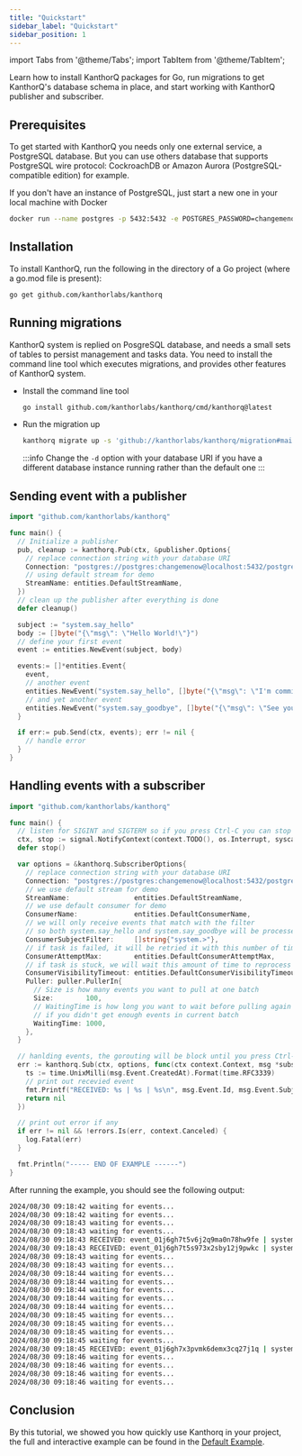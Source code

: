 ```yaml
---
title: "Quickstart"
sidebar_label: "Quickstart"
sidebar_position: 1
---
```


import Tabs from '@theme/Tabs';
import TabItem from '@theme/TabItem';

Learn how to install KanthorQ packages for Go, run migrations to get KanthorQ's database schema in place, and start working with KanthorQ publisher and subscriber.

## Prerequisites

To get started with KanthorQ you needs only one external service, a PostgreSQL database. But you can use others database that supports PostgreSQL wire protocol: CockroachDB or Amazon Aurora (PostgreSQL-compatible edition) for example.

If you don't have an instance of PostgreSQL, just start a new one in your local machine with Docker

```bash
docker run --name postgres -p 5432:5432 -e POSTGRES_PASSWORD=changemenow -d postgres:16
```

## Installation

To install KanthorQ, run the following in the directory of a Go project (where a go.mod file is present):

```bash
go get github.com/kanthorlabs/kanthorq
```

## Running migrations

KanthorQ system is replied on PosgreSQL database, and needs a small sets of tables to persist management and tasks data. You need to install the command line tool which executes migrations, and provides other features of KanthorQ system.

- Install the command line tool

  ```bash
  go install github.com/kanthorlabs/kanthorq/cmd/kanthorq@latest
  ```

- Run the migration up

  ```bash
  kanthorq migrate up -s 'github://kanthorlabs/kanthorq/migration#main' -d 'postgres://postgres:changemenow@localhost:5432/postgres?sslmode=disable'
  ```

  :::info
  Change the `-d` option with your database URI if you have a different database instance running rather than the default one
  :::

## Sending event with a publisher

```go
import "github.com/kanthorlabs/kanthorq"

func main() {
  // Initialize a publisher
  pub, cleanup := kanthorq.Pub(ctx, &publisher.Options{
    // replace connection string with your database URI
    Connection: "postgres://postgres:changemenow@localhost:5432/postgres?sslmode=disable",
    // using default stream for demo
    StreamName: entities.DefaultStreamName,
  })
  // clean up the publisher after everything is done
  defer cleanup()

  subject := "system.say_hello"
  body := []byte("{\"msg\": \"Hello World!\"}")
  // define your first event
  event := entities.NewEvent(subject, body)

  events:= []*entities.Event{
    event,
    // another event
    entities.NewEvent("system.say_hello", []byte("{\"msg\": \"I'm comming!\"}")),
    // and yet another event
    entities.NewEvent("system.say_goodbye", []byte("{\"msg\": \"See you!!\"}")),
  }

  if err:= pub.Send(ctx, events); err != nil {
    // handle error
  }
}
```

## Handling events with a subscriber

```go
import "github.com/kanthorlabs/kanthorq"

func main() {
  // listen for SIGINT and SIGTERM so if you press Ctrl-C you can stop the program
  ctx, stop := signal.NotifyContext(context.TODO(), os.Interrupt, syscall.SIGINT, syscall.SIGTERM)
  defer stop()

  var options = &kanthorq.SubscriberOptions{
    // replace connection string with your database URI
    Connection: "postgres://postgres:changemenow@localhost:5432/postgres?sslmode=disable",
    // we use default stream for demo
    StreamName:                entities.DefaultStreamName,
    // we use default consumer for demo
    ConsumerName:              entities.DefaultConsumerName,
    // we will only receive events that match with the filter
    // so both system.say_hello and system.say_goodbye will be processed
    ConsumerSubjectFilter:     []string{"system.>"},
    // if task is failed, it will be retried it with this number of times
    ConsumerAttemptMax:        entities.DefaultConsumerAttemptMax,
    // if task is stuck, we will wait this amount of time to reprocess it
    ConsumerVisibilityTimeout: entities.DefaultConsumerVisibilityTimeout,
    Puller: puller.PullerIn{
      // Size is how many events you want to pull at one batch
      Size:        100,
      // WaitingTime is how long you want to wait before pulling again
      // if you didn't get enough events in current batch
      WaitingTime: 1000,
    },
  }

  // hanlding events, the gorouting will be block until you press Ctrl-C
  err := kanthorq.Sub(ctx, options, func(ctx context.Context, msg *subscriber.Message) error {
    ts := time.UnixMilli(msg.Event.CreatedAt).Format(time.RFC3339)
    // print out recevied event
    fmt.Printf("RECEIVED: %s | %s | %s\n", msg.Event.Id, msg.Event.Subject, ts)
    return nil
  })

  // print out error if any
  if err != nil && !errors.Is(err, context.Canceled) {
    log.Fatal(err)
  }

  fmt.Println("----- END OF EXAMPLE ------")
}
```

After running the example, you should see the following output:

```bash
2024/08/30 09:18:42 waiting for events...
2024/08/30 09:18:42 waiting for events...
2024/08/30 09:18:43 waiting for events...
2024/08/30 09:18:43 waiting for events...
2024/08/30 09:18:43 RECEIVED: event_01j6gh7t5v6j2q9ma0n78hw9fe | system.say_hello | 2024-08-30T09:18:42+07:00
2024/08/30 09:18:43 RECEIVED: event_01j6gh7t5s973x2sby12j9pwkc | system.say_hello | 2024-08-30T09:18:42+07:00
2024/08/30 09:18:43 waiting for events...
2024/08/30 09:18:43 waiting for events...
2024/08/30 09:18:44 waiting for events...
2024/08/30 09:18:44 waiting for events...
2024/08/30 09:18:44 waiting for events...
2024/08/30 09:18:44 waiting for events...
2024/08/30 09:18:44 waiting for events...
2024/08/30 09:18:45 waiting for events...
2024/08/30 09:18:45 waiting for events...
2024/08/30 09:18:45 waiting for events...
2024/08/30 09:18:45 waiting for events...
2024/08/30 09:18:45 RECEIVED: event_01j6gh7x3pvmk6demx3cq27j1q | system.say_goodbye | 2024-08-30T09:18:45+07:00
2024/08/30 09:18:46 waiting for events...
2024/08/30 09:18:46 waiting for events...
2024/08/30 09:18:46 waiting for events...
2024/08/30 09:18:46 waiting for events...
```

## Conclusion

By this tutorial, we showed you how quickly use Kanthorq in your project, the full and interactive example can be found in the [Default Example](https://github.com/kanthorlabs/kanthorq/blob/main/example/default/main.go).

